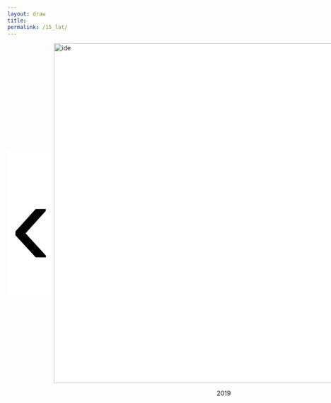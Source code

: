 ```yaml
---
layout: draw
title:
permalink: /15_lat/
---
```


<div style="text-align:left; display: flex; align-items: center;">
  <div style="flex: 0 0 10%;" class="vertical-center"><button onclick="prevImage();" style="border: 0px; background-color:white;"> 
    <span class="arrowhtml">&#8249;</span> </button> 
  </div>
  <div id="div-img" style="flex: 0 0 70%;">
    <img class="vertical-center" id="image" src="{{ site.baseurl }}/images/15_lat/2023/overthrown.jpg" alt="ide" style="width: 80vw">
    <p style="text-align:center" id="year-sub"> 2019 </p>
  </div>
  <div id="div-txt" style="flex: 0 0 0%; align-items: center;">
    <p style="text-align:left; margin-left: 100px;" id="subtitle"> </p>
  </div>
  <div style="flex: 0 0 10%;" class="vertical-center"><button onclick="nextImage();" style="border: 0px; background-color:white;"> 
    <span class="arrowhtml">&#8250;</span> </button>
  </div>
</div>


<script>

var index      = 0;
var index_no   = 31;
var image_list = [
                  "{{ site.baseurl }}/images/15_lat/just_watch.png",
                  "{{ site.baseurl }}/images/15_lat/2014/deskurow.jpg",
                  "{{ site.baseurl }}/images/15_lat/2014/wymyslilam.JPG",
                  "{{ site.baseurl }}/images/15_lat/2014/blue_jeans.png",
                  "{{ site.baseurl }}/images/15_lat/2014/rozpierdolilas.JPG",
                  "{{ site.baseurl }}/images/15_lat/2014/wilczyslad.JPG",
                  "{{ site.baseurl }}/images/15_lat/2014/misty.JPG",
                  "{{ site.baseurl }}/images/15_lat/2014/aleakoncert.jpg",
                  "{{ site.baseurl }}/images/15_lat/2015/znow.jpg",
                  "{{ site.baseurl }}/images/15_lat/2015/piano.jpg",
                  "{{ site.baseurl }}/images/15_lat/2015/onaczarna.png",
                  "{{ site.baseurl }}/images/15_lat/2015/jaskolka.JPG",
                  "{{ site.baseurl }}/images/15_lat/2015/calusy.jpg",
                  "{{ site.baseurl }}/images/15_lat/2015/remont.jpg",
                  "{{ site.baseurl }}/images/15_lat/2015/mnm-luzna.jpg",
                  "{{ site.baseurl }}/images/15_lat/2015/mimuw.png",
                  "{{ site.baseurl }}/images/15_lat/2016/przepasc.png",
                  "{{ site.baseurl }}/images/15_lat/2016/bistro.png",
                  "{{ site.baseurl }}/images/15_lat/2016/czarna_hancza.JPG",
                  "{{ site.baseurl }}/images/15_lat/2016/srebrzy.JPG",
                  "{{ site.baseurl }}/images/15_lat/2016/czolg.JPG",
                  "{{ site.baseurl }}/images/15_lat/2023/overthrown.jpg",
                  "{{ site.baseurl }}/images/15_lat/2017/portugalia.jpg",
                  "{{ site.baseurl }}/images/15_lat/2023/overthrown.jpg",
                  "{{ site.baseurl }}/images/15_lat/2018/szpital.jpg",
                  "{{ site.baseurl }}/images/15_lat/2023/overthrown.jpg",
                  "{{ site.baseurl }}/images/15_lat/2019/izrael.JPG",
                  "{{ site.baseurl }}/images/15_lat/2023/overthrown.jpg",
                  "{{ site.baseurl }}/images/15_lat/2023/overthrown.jpg",
                  "{{ site.baseurl }}/images/15_lat/2023/czarny_pocisk.jpg",
                  "{{ site.baseurl }}/images/15_lat/2023/oddech.jpg",
                  "{{ site.baseurl }}/images/15_lat/2023/justken.jpg",
                  ]
var text_list = [ "27.12.2014/27.12.2023 - Don’t believe it, just watch!",
                  
                  "Na szarość naszych nocy \n na naszą bezimienność \n na szarość i nijakość \n jutrzejszych naszych marzeń \n na twarzy przezroczystość \n na twarze bez wyrazu \n na nasze oddalenie \n na naszą nieobecność \n i rozmów obojętność \n listek iskierkę cieni \n jak kotwicę \n wbij w nasze serce \n\n Deskurów, maj 2014",
                  "Dzisiaj nagle wymyśliłem Ciebie \n Twoje imię zadźwięczało we mnie \n Choć tyle innych jest \n Znam tylko jego dźwięk \n\n Błota Karwieńskie, sierpień 2014",
                  "Blue jeans, white shirt \n Walked into the room you know you made my eyes burn \n It was like James Dean, for sure \n You so fresh to death and sick as ca-cancer \n You were sorta punk rock, I grew up on hip hop \n But you fit me better than my favorite sweater, and I know \n That love is mean, and love hurts \n But I still remember that day we met in December, oh baby \n\n Ursynów 2014", 
                  "Rozpierdoliłaś mi wakacje \n Na dworcu stoję sam \n\n Warszawa-Bieszczady, wrzesień 2014",
                  "Far Over the Misty Mountains Cold \n To Dungeons Deep and Caverns Old \n We must away ere break of day \n To find our long-forgotten gold \n\n The Pines were Roaring on The Heights \n The Winds were Moaning in the Night \n The Fire was Red, it Flaming Spread \n The Trees Like Torches Blazed with Light",
                  "Za wilczym śladem podążę w zamieć \n I twoje serce wytropię uparte \n Przez gniew i smutek, stwardniałe w kamień \n Rozpalę usta     smagane wiatrem \n\n Bieszczady, wrzesień 2014",
                  "A śnieg biały błyska pod czarnymi kołami \n Tu czas odmierzamy pustymi flaszkami \n Dla ludzi umarłych już nie ma zbawienia \n Pod stalowym niebem nic się nie zmienia \n\n 2 koła, listopad 2014",
                  
                  "Znów wędrujemy ciepłym krajem, malachitową łąką morza - 2015",
                  "And the newspapers were fooling \n And the ash-trays have retired \n Cause the piano has been drinking \n The piano has been drinking \n The piano has been drinking, not me \n Not me, not me, not me, not me \n\n Londyn, luty 2015",
                  "Nie nasza rzecz nasza rzecz naszą robić rzecz \n\n Verfluchten polnischen, polnischen \n partisanen, banditen, banditen \n\n Halo halo! \n Tutaj Londyn! tutaj Londyn! \n Ona czarna, \n A on blondyn, a on blodyn \n\n Londyn, luty 2015",
                  "Jaskółka czarny sztylet, wydarty z piersi wiatru \n Nagła smutku kotwica, z niewidzialnego jachtu \n Katedra ją złowiła w sklepienia sieć wysoką \n Jak śmierć kamienna bryła \n Jak wyrok naw prostokąt \n Jaskółka błyskawica w kościele obumarłym \n Tnie jak czarne nożyce lęk, który ją ogarnia \n\n Londyn, luty 2015",
                  "Hey, brother, nice and steady \n Put down your drink, you ready \n It's hard when things get messy \n (They call it lonely digging) \n Your booty shaking, you know \n Your head has no right to say no \n Tonight it's ready, set, go \n Baby can you move it round the rhythm \n So we can get with'em \n To the ground and get us a rock and roll round \n Just a downtown body body coming with a super-hottie \n Let's go, yes, no, hell no \n\n Warszawa-Berlin Express, 26.05.2015",
                  "Must be the reason why I'm king of my castle \n Must be the reason why I'm freeing my trapped soul \n Must be the reason why I'm king of my castle \n Must be a reason why I'm making examples of you \n\n Neseberska, lipiec 2015",
                  "Czy to gawron był takim mistrzem w swoim rzemiośle, czy to samochód był tak doskonały, dość że wkrótce otworzywszy oczy zobaczyła pod sobą nie ciemność boru, lecz rozedrgane jezioro świateł Moskwy. \n\n Warszawa, sierpień 2015",
                  "Automaty liczą, liczą, liczą \n Liczą cały czas \n Automaty liczą na człowieka \n Automaty liczą, programują, odgarniają śnieg \n Liczną liczbą liczą obliczenia, \n Automaty, liczą, mylą się, a powinny nie \n Automaty automatyzują \n Automaty szybko niszczą się \n Ale znowu się reprodukują \n (...) \n Wielkie automaty liczą nas, segregują nas, \n Małych ludzi, co je obsługują, \n Wykonują rzędy długich liczb, \n Niewiadomych liczb, \n Oznaczają nas symbolem x \n\n MIMUW, wrzesień 2015",

                  "Możesz słuchać plusku wody, możesz zostać z nią do rana - 2016",
                  "Nie pasuję do tego miejsca \n Tutaj siedzi liga pierwsza \n I choć miłość najważniejsza \n Nie zbliża mnie do zwycięstwa \n\n Sopot, 26.05.2016",
                  "Reggae reggae reggae bieszczadzkie \n Reggae reggae reggae \n Słońcem pachnące ma jagód smak \n Reggae reggae reggae bieszczadzkie \n Reggae reggae reggae \n Jak potok rwące przed siebie gna \n\n Czarna Hańcza, lipiec 2016",
                  "Dziewczyny szare, płaskie jak filc \n Słuchają pustych słów \n Poprzez tysiące mroźnych mil \n Srebrzy im piersi nów \n A jak majowy dzwon na dnie \n Gdy zatopiony w drzwi \n Tak w piersiach serca tłuką się \n Serca koloru krwi \n\n Rodonit, sierpień 2016",
                  "Wszyscy z drogi idę jak czołg \n To miasto będzie dziś zdobyte \n Poddajcie się! Poddajcie się! Dziewczyny też \n Kto nie jest ze mną na przeciwko jest \n Tu będzie bal, tu będzie bal, czy chcesz czy nie\n\n Tirana, sierpień 2016",
                  
                  "2017",
                  "Zaopiekuj się mną \n Nawet, gdy powodów brak! \n Zaopiekuj się mną, \n Mocno tak! \n\n I prawie kochasz mnie \n I jesteś obok! \n Już nienawidzę Cię, \n Tak kolorową! \n\n Portugalia, lipiec 2017",
                  "2018",
                  "\n\n Szpital Św. Zofii, czerwiec 2018",
                  "2019",
                  "\n\n Jezioro Genezaret, wrzesień 2019",
                  "2023",
                  "Your faith was strong but you needed proof \n You saw her bathing on the roof \n Her beauty in the moonlight overthrew you \n She tied you to a kitchen chair \n She broke your throne, and she cut your hair \n And from your lips she drew the Hallelujah \n\n Sycylia, wrzesień 2023",
                  "Mówią na niego Czarny Pocisk \n On samochodem mknie \n W czyste białe światło \n Nucąc rzewną pieśń \n Nie wołaj nie zaklinaj \n Nie usłyszy nic \n Tu nie miał nigdy domu i każdy z niego drwi \n\n Sycylia, wrzesień 2023",
                  "Jeszcze mi głupio \n Jeszcze wstyd \n Nie jestem gotowa \n Nie przyjdą te słowa \n Znasz mnie \n Chyba gdzieś głębiej muszę zejść \n Cała się trzęsę jest mi źle \n Bałagan mam w głowie \n Nie myślę rozsądnie \n\n Warszawa, lipiec 2023",
                  "I'm just Ken (and I'm enough) \n And I'm great at doing stuff \n So, hey, check me out, yeah, I'm just Ken \n My name's Ken (and so am I) \n Put that manly hand in mine \n So, hey, world, check me out, yeah, I'm just Ken \n\n Mazury, lipiec 2023",
                  ]

function formatTextWithLineBreaks(text) {
    return text.replace(/\n/g, "<br>");
}

function prevImage()
{
  var divimg  = document.getElementById("div-img");
  var divtxt  = document.getElementById("div-txt");
  var img     = document.getElementById("image");
  var txt     = document.getElementById("subtitle");
  var yeartxt = document.getElementById("year-sub");

  if (index != 1) {
    index             = (index - 1) % index_no;
    divimg.style.flex = "0 0 50%";
    divtxt.style.flex = "0 0 30%";
    img.src           = image_list[index];
    txt.innerHTML     = formatTextWithLineBreaks(text_list[index]);
    yeartxt.innerHTML = "";
  }
  else {
    index             = (index - 1) % index_no;
    divimg.style.flex = "0 0 70%";
    divtxt.style.flex = "0 0 0%";
    img.src           = image_list[index];
    txt.innerHTML     = "";
    yeartxt.innerHTML = text_list[index];
  }
  return false;
}

function nextImage()
{
  var divimg  = document.getElementById("div-img");
  var divtxt  = document.getElementById("div-txt");
  var img     = document.getElementById("image");
  var txt     = document.getElementById("subtitle");
  var yeartxt = document.getElementById("year-sub");

  if (index != (index_no-1)) {
    index             = (index + 1) % index_no;
    divimg.style.flex = "0 0 50%";
    divtxt.style.flex = "0 0 30%";
    img.src           = image_list[index];
    txt.innerHTML     = formatTextWithLineBreaks(text_list[index]);
    yeartxt.innerHTML = "";
  }
  else {
    index             = (index + 1) % index_no;
    divimg.style.flex = "0 0 70%";
    divtxt.style.flex = "0 0 0%";
    img.src           = image_list[index];
    txt.innerHTML     = "";
    yeartxt.innerHTML = text_list[index];
  }
  return false;
}

</script>


<style>

.arrowhtml {
  color: black;
  font-size: 7vh;
}

.vertical-center {
  margin: auto;
  display: flex;
  align-items: center;
  justify-content: center;
  border-width: 0px;
  background-color: white;
}

.arrowhtml:hover {
    color: red;
    font-size: 7vh;
  }

</style>
